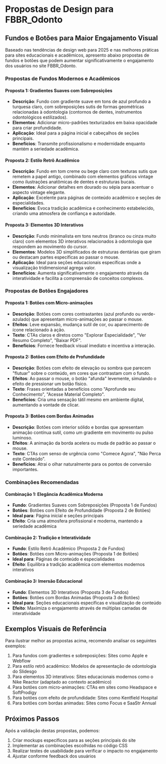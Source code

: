 # Propostas de Design para FBBR_Odonto

## Fundos e Botões para Maior Engajamento Visual

Baseado nas tendências de design web para 2025 e nas melhores práticas para sites educacionais e acadêmicos, apresento abaixo propostas de fundos e botões que podem aumentar significativamente o engajamento dos usuários no site FBBR_Odonto.

### Propostas de Fundos Modernos e Acadêmicos

#### Proposta 1: Gradientes Suaves com Sobreposições
- **Descrição**: Fundo com gradiente suave em tons de azul profundo a turquesa claro, com sobreposições sutis de formas geométricas relacionadas à odontologia (contornos de dentes, instrumentos odontológicos estilizados).
- **Elementos**: Adicionar micro-padrões texturizados em baixa opacidade para criar profundidade.
- **Aplicação**: Ideal para a página inicial e cabeçalhos de seções principais.
- **Benefícios**: Transmite profissionalismo e modernidade enquanto mantém a seriedade acadêmica.

#### Proposta 2: Estilo Retrô Acadêmico
- **Descrição**: Fundo em tom creme ou bege claro com texturas sutis que remetem a papel antigo, combinado com elementos gráficos vintage como ilustrações anatômicas de dentes e estruturas bucais.
- **Elementos**: Adicionar detalhes em dourado ou sépia para acentuar o aspecto vintage elegante.
- **Aplicação**: Excelente para páginas de conteúdo acadêmico e seções de especialidades.
- **Benefícios**: Evoca tradição acadêmica e conhecimento estabelecido, criando uma atmosfera de confiança e autoridade.

#### Proposta 3: Elementos 3D Interativos
- **Descrição**: Fundo minimalista em tons neutros (branco ou cinza muito claro) com elementos 3D interativos relacionados à odontologia que respondem ao movimento do cursor.
- **Elementos**: Modelos 3D simplificados de estruturas dentárias que giram ou destacam partes específicas ao passar o mouse.
- **Aplicação**: Ideal para seções educacionais específicas onde a visualização tridimensional agrega valor.
- **Benefícios**: Aumenta significativamente o engajamento através da interatividade e facilita a compreensão de conceitos complexos.

### Propostas de Botões Engajadores

#### Proposta 1: Botões com Micro-animações
- **Descrição**: Botões com cores contrastantes (azul profundo ou verde-azulado) que apresentam micro-animações ao passar o mouse.
- **Efeitos**: Leve expansão, mudança sutil de cor, ou aparecimento de ícone relacionado à ação.
- **Texto**: CTAs claros e diretos como "Explorar Especialidade", "Ver Resumo Completo", "Baixar PDF".
- **Benefícios**: Fornece feedback visual imediato e incentiva a interação.

#### Proposta 2: Botões com Efeito de Profundidade
- **Descrição**: Botões com efeito de elevação ou sombra que parecem "flutuar" sobre o conteúdo, em cores que contrastam com o fundo.
- **Efeitos**: Ao passar o mouse, o botão "afunda" levemente, simulando o efeito de pressionar um botão físico.
- **Texto**: Frases orientadas a benefícios como "Aprofunde seu Conhecimento", "Acesse Material Completo".
- **Benefícios**: Cria uma sensação tátil mesmo em ambiente digital, aumentando a vontade de clicar.

#### Proposta 3: Botões com Bordas Animadas
- **Descrição**: Botões com interior sólido e bordas que apresentam animação contínua sutil, como um gradiente em movimento ou pulso luminoso.
- **Efeitos**: A animação da borda acelera ou muda de padrão ao passar o mouse.
- **Texto**: CTAs com senso de urgência como "Comece Agora", "Não Perca este Conteúdo".
- **Benefícios**: Atrai o olhar naturalmente para os pontos de conversão importantes.

### Combinações Recomendadas

#### Combinação 1: Elegância Acadêmica Moderna
- **Fundo**: Gradientes Suaves com Sobreposições (Proposta 1 de Fundos)
- **Botões**: Botões com Efeito de Profundidade (Proposta 2 de Botões)
- **Ideal para**: Página inicial e seções principais
- **Efeito**: Cria uma atmosfera profissional e moderna, mantendo a seriedade acadêmica

#### Combinação 2: Tradição e Interatividade
- **Fundo**: Estilo Retrô Acadêmico (Proposta 2 de Fundos)
- **Botões**: Botões com Micro-animações (Proposta 1 de Botões)
- **Ideal para**: Páginas de conteúdo e especialidades
- **Efeito**: Equilibra a tradição acadêmica com elementos modernos interativos

#### Combinação 3: Imersão Educacional
- **Fundo**: Elementos 3D Interativos (Proposta 3 de Fundos)
- **Botões**: Botões com Bordas Animadas (Proposta 3 de Botões)
- **Ideal para**: Seções educacionais específicas e visualização de conteúdo
- **Efeito**: Maximiza o engajamento através de múltiplas camadas de interatividade

## Exemplos Visuais de Referência

Para ilustrar melhor as propostas acima, recomendo analisar os seguintes exemplos:

1. Para fundos com gradientes e sobreposições: Sites como Apple e Webflow
2. Para estilo retrô acadêmico: Modelos de apresentação de odontologia do Slidesgo
3. Para elementos 3D interativos: Sites educacionais modernos como o Nike Reactor (adaptado ao contexto acadêmico)
4. Para botões com micro-animações: CTAs em sites como Headspace e SoftProdigy
5. Para botões com efeito de profundidade: Sites como Kentfield Hospital
6. Para botões com bordas animadas: Sites como Focus e SaaStr Annual

## Próximos Passos

Após a validação destas propostas, podemos:
1. Criar mockups específicos para as seções principais do site
2. Implementar as combinações escolhidas no código CSS
3. Realizar testes de usabilidade para verificar o impacto no engajamento
4. Ajustar conforme feedback dos usuários
